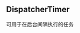 
<p id="iGcyzZCgmCGM3XB4YhyjJe">



</p>

<p id="9wrQgQTKPmtAvvpqdyHr1d">

## DispatcherTimer

</p>

<p id="fw18kKwTd5VkMK2BSytbvh">

可用于在后台间隔执行的任务

</p>

<p id="eYMoAznYqApnZS4VRRELwZ">



</p>
